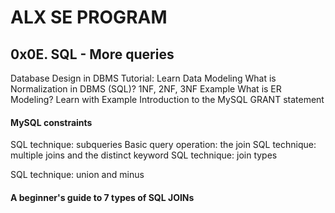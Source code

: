 # ALX SE PROGRAM
## 0x0E. SQL - More queries

Database Design in DBMS Tutorial: Learn Data Modeling
What is Normalization in DBMS (SQL)? 1NF, 2NF, 3NF Example
What is ER Modeling? Learn with Example
Introduction to the MySQL GRANT statement

#### MySQL constraints
SQL technique: subqueries
Basic query operation: the join
SQL technique: multiple joins and the distinct keyword
SQL technique: join types

SQL technique: union and minus
#### A beginner's guide to 7 types of SQL JOINs
